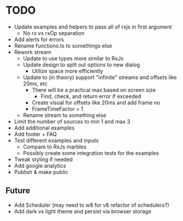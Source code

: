 # TODO

* Update examples and helpers to pass all of rxjs in first argument
  * No rx vs rxOp separation
* Add alerts for errors
* Rename functions.ts to somethings else
* Rework stream
  * Update to use types more similar to RxJs
  * Update design to split out options to new dialog
    * Utilize space more efficiently
  * Update to (in theory) support "infinite" streams and offsets like 20ms, etc
    * There will be a practical max based on screen size
      * Find, check, and return error if exceeded
    * Create visual for offsets like 20ms and add frame no
    * FrameTimeFactor = 1
  * Rename stream to something else
* Limit the number of sources to min 1 and max 3
* Add additional examples
* Add footer + FAQ
* Test different examples and inputs
  * Compare to RxJs marbles
  * Possibly create some integration tests for the examples
* Tweak styling if needed
* Add google analytics
* Publish & make public

## Future

* Add Scheduler (may need to w8 for v8 refactor of schedulers?)
* Add dark vs light theme and persist via browser storage
